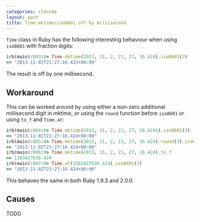 ```yaml
---
categories: sldcode
layout: post
title: Time.mktime/iso8601 off by millisecond
---
```


`Time` class in Ruby has the following interesting behaviour when using `iso8601` with fraction digits:

```ruby
irb(main):003:0> Time.mktime(2013, 11, 2, 21, 27, 16.424).iso8601(3)
=> "2013-11-02T21:27:16.423+00:00"
```

The result is off by one millisecond.

## Workaround

This can be worked around by using either a non-zero additional millisecond digit in mktime, *or*
using the `round` function before `iso8601` *or* using `to_f` and `Time.at`:

```ruby
irb(main):004:0> Time.mktime(2013, 11, 2, 21, 27, 16.4241).iso8601(3)
=> "2013-11-02T21:27:16.424+00:00"
irb(main):005:0> Time.mktime(2013, 11, 2, 21, 27, 16.424).round(3).iso8601(3)
=> "2013-11-02T21:27:16.424+00:00"
irb(main):006:0> Time.mktime(2013, 11, 2, 21, 27, 16.424).to_f
=> 1383427636.424
irb(main):007:0> Time.at(1383427636.424).iso8601(3)
=> "2013-11-02T21:27:16.424+00:00"
```

This behaves the same in both Ruby 1.9.3 and 2.0.0.

## Causes

TODO
